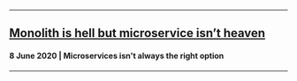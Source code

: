- - -  

## [Monolith is hell but microservice isn’t heaven](./monolith_hell.md)
#### 8 June 2020 | Microservices isn't always the right option

- - -
